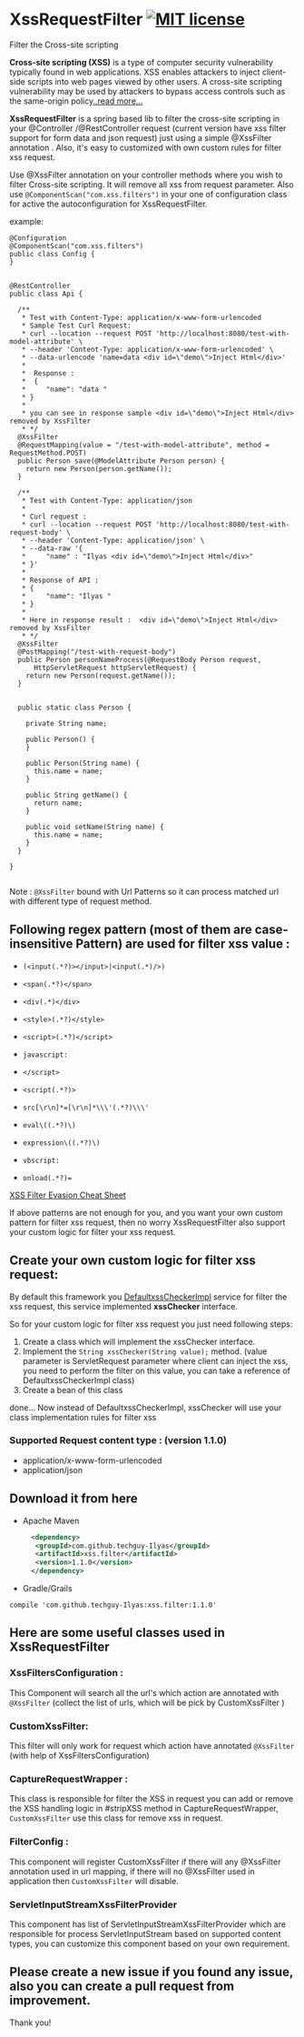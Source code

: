 # XssRequestFilter [![MIT license](https://img.shields.io/badge/license-GPL_3.0-yellow.svg)](https://github.com/techguy-Ilyas/XssRequestFilters/blob/master/LICENSE)

Filter the Cross-site scripting

__Cross-site scripting (XSS)__ is a type of computer security vulnerability typically found in web
applications. XSS enables attackers to inject client-side scripts into web pages viewed by other
users. A cross-site scripting vulnerability may be used by attackers to bypass access controls such
as the same-origin policy[..read more...](https://en.wikipedia.org/wiki/Cross-site_scripting)

__XssRequestFilter__ is a spring based lib to filter the cross-site scripting in your @Controller
/@RestController request (current version have xss filter support for form data and json request)
just using a simple @XssFilter annotation . Also, it's easy to customized with own custom rules for
filter xss request.

Use @XssFilter annotation on your controller methods where you wish to filter Cross-site scripting.
It will remove all xss from request parameter. Also use  `@ComponentScan("com.xss.filters")` in your
one of configuration class for active the autoconfiguration for XssRequestFilter.

example:

```
@Configuration
@ComponentScan("com.xss.filters")
public class Config {
}

````

```

@RestController
public class Api {

  /**
   * Test with Content-Type: application/x-www-form-urlencoded
   * Sample Test Curl Request:
   * curl --location --request POST 'http://localhost:8080/test-with-model-attribute' \
   * --header 'Content-Type: application/x-www-form-urlencoded' \
   * --data-urlencode 'name=data <div id=\"demo\">Inject Html</div>'
   *
   *  Response :
   *  {
   *     "name": "data "
   * }
   *
   * you can see in response sample <div id=\"demo\">Inject Html</div> removed by XssFilter
   * */
  @XssFilter
  @RequestMapping(value = "/test-with-model-attribute", method = RequestMethod.POST)
  public Person save(@ModelAttribute Person person) {
    return new Person(person.getName());
  }

  /**
   * Test with Content-Type: application/json
   *
   * Curl request :
   * curl --location --request POST 'http://localhost:8080/test-with-request-body' \
   * --header 'Content-Type: application/json' \
   * --data-raw '{
   *     "name" : "Ilyas <div id=\"demo\">Inject Html</div>"
   * }'
   *
   * Response of API :
   * {
   *     "name": "Ilyas "
   * }
   *
   * Here in response result :  <div id=\"demo\">Inject Html</div> removed by XssFilter
   * */
  @XssFilter
  @PostMapping("/test-with-request-body")
  public Person personNameProcess(@RequestBody Person request,
      HttpServletRequest httpServletRequest) {
    return new Person(request.getName());
  }


  public static class Person {

    private String name;

    public Person() {
    }

    public Person(String name) {
      this.name = name;
    }

    public String getName() {
      return name;
    }

    public void setName(String name) {
      this.name = name;
    }
  }

}


```

Note : `@XssFilter` bound with Url Patterns so it can process matched url with different type of
request method.

## Following regex pattern (most of them are case-insensitive Pattern) are used for filter xss value :

* `(<input(.*?)></input>|<input(.*)/>)`

* `<span(.*?)</span>`

* `<div(.*)</div>`

* `<style>(.*?)</style>`

* `<script>(.*?)</script>`

* `javascript:`

* `</script>`

* `<script(.*?)>`

* `src[\r\n]*=[\r\n]*\\\'(.*?)\\\'`

* `eval\((.*?)\)`

* `expression\((.*?)\)`

* `vbscript:`

* `onload(.*?)=`

[XSS Filter Evasion Cheat Sheet](https://www.owasp.org/index.php/XSS_Filter_Evasion_Cheat_Sheet)

If above patterns are not enough for you, and you want your own custom pattern for filter xss
request, then no worry XssRequestFilter also support
your custom logic for filter your xss request.

## Create your own custom logic for filter xss request:

By default this framework
you [DefaultxssCheckerImpl](https://github.com/techguy-Ilyas/XssRequestFilters/blob/master/src/main/java/com/xss/filters/service/DefaultxssCheckerImpl.java)
service for filter the xss request, this service implemented **xssChecker** interface.

So for your custom logic for filter xss request you just need following steps:

1. Create a class which will implement the xssChecker interface.
2. Implement the `String xssChecker(String value);` method. (value parameter is ServletRequest
   parameter where client can inject the xss, you need to perform the filter on this value, you can
   take a reference of DefaultxssCheckerImpl class)
3. Create a bean of this class

done... Now instead of DefaultxssCheckerImpl, xssChecker will use your class implementation rules
for filter xss

### Supported Request content type : (version 1.1.0)

* application/x-www-form-urlencoded
* application/json

## Download it from here

* Apache Maven
  ```xml
    <dependency>
     <groupId>com.github.techguy-Ilyas</groupId>
     <artifactId>xss.filter</artifactId>
     <version>1.1.0</version>
    </dependency> 
  ```

* Gradle/Grails

`compile 'com.github.techguy-Ilyas:xss.filter:1.1.0'`

## Here are some useful classes used in XssRequestFilter

### XssFiltersConfiguration :

This Component will search all the url's which action are annotated with `@XssFilter` (collect the
list of urls, which will be pick by CustomXssFilter )

### CustomXssFilter:

This filter will only work for request which action have annotated `@XssFilter` (with help of
XssFiltersConfiguration)

### CaptureRequestWrapper :

This class is responsible for filter the XSS in request you can add or remove the XSS handling logic
in #stripXSS method in CaptureRequestWrapper,  `CustomXssFilter` use this class for remove xss in
request.

### FilterConfig :

This component will register CustomXssFilter if there will any @XssFilter annotation used in url
mapping, if there will no @XssFilter used in application then `CustomXssFilter` will disable.

### ServletInputStreamXssFilterProvider

This component has list of ServletInputStreamXssFilterProvider which are responsible for process
ServletInputStream based on supported content types, you can customize this component based on your
own requirement.

## Please create a new issue if you found any issue, also you can create a pull request from improvement.

Thank you!
 
